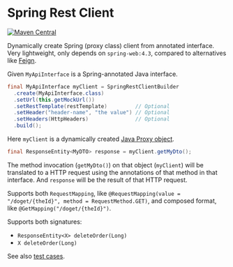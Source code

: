 # Spring Rest Client

[![Maven Central](https://maven-badges.herokuapp.com/maven-central/se.bjurr.springrestclient/spring-rest-client/badge.svg)](https://maven-badges.herokuapp.com/maven-central/se.bjurr.springrestclient/spring-rest-client)

Dynamically create Spring (proxy class) client from annotated interface. Very lightweight, only depends on `spring-web:4.3`, compared to alternatives like [Feign](https://github.com/OpenFeign/feign).

Given `MyApiInterface` is a Spring-annotated Java interface.

```java
final MyApiInterface myClient = SpringRestClientBuilder
  .create(MyApiInterface.class)
  .setUrl(this.getMockUrl())
  .setRestTemplate(restTemplate)         // Optional
  .setHeader("header-name", "the value") // Optional
  .setHeaders(HttpHeaders)               // Optional
  .build();
```

Here `myClient` is a dynamically created [Java Proxy object](https://docs.oracle.com/javase/7/docs/api/java/lang/reflect/Proxy.html).

```java
final ResponseEntity<MyDTO> response = myClient.getMyDto();
```

The method invocation (`getMyDto()`) on that object (`myClient`) will be translated to a HTTP request using the annotations of that method in that interface. And `response` will be the result of that HTTP request.

Supports both `RequestMapping`, like `@RequestMapping(value = "/doget/{theId}", method = RequestMethod.GET)`, and composed format, like `@GetMapping("/doget/{theId}")`.

Supports both signatures:

- `ResponseEntity<X> deleteOrder(Long)`
- `X deleteOrder(Long)`

See also [test cases](/src/test/java/se/bjurr/springrestclient/test).

